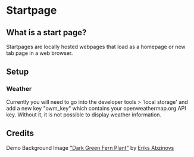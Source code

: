 # Startpage

## What is a start page?
Startpages are locally hosted webpages that load as a homepage or new tab page in a web browser.

## Setup
### Weather
Currently you will need to go into the developer tools > 'local storage' and add a new key "owm_key" which contains your openweathermap.org API key. Without it, it is not possible to display weather information.

## Credits
Demo Background Image ["Dark Green Fern Plant"](https://www.pexels.com/photo/dark-green-fern-plant-3145239/) by [Eriks Abzinovs](https://www.pexels.com/@pixworthmedia)
